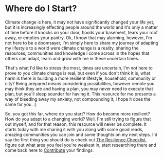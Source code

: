 # Where do I Start?

Climate change is here, it may not have significantly changed your life yet, but it is increasingly effecting people around the world and it's only a matter of time before it knocks on your door, floods your basement, tears your roof away, or empties your pantry. Ok, I know that may alarming, however, I'm not here to be a doomsayer, I'm simply here to share my journey of adapting my lifestyle to a world were climate change is a reality, sharing the resources, communities and knowledge I come across in the hopes that others can adapt, learn and grow with me in these uncertain times.

That's what I'd like to stress the most, times are uncertain, I'm not here to prove to you climate change is real, but even if you don't think it is, what harm is there in building a more resilient lifestyle, household, community or city? Being prepared means considering possibilities, however remote you may think they are and having a plan, you may never need to execute that plan, but you'll sleep sounder for having it. This resource for me presents a way of bleeding away my anxiety, not compounding it, I hope it does the same for you. :\)

 So, you got this far, where do you start? How do become more resilient? How do you adapt to a changing world? Well, I'm still trying to figure that out myself, and for that reason, this resource will never be complete. It starts today with me sharing it with you along with some good reads, amazing communities you can join and some thoughts on my next steps. I'd say the first thing you should do is check out [The Resilience Checklist](resources/the-resilience-checklist.md), figure out what area you feel you're weakest in, start researching there and come back here to [Contribute](contribute.md) your findings.





